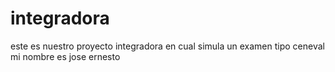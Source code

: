 # integradora
este es nuestro proyecto integradora en cual simula un examen tipo ceneval
mi nombre es jose ernesto
